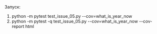 Запуск: 
1) python -m pytest test_issue_05.py --cov=what_is_year_now
2) python -m pytest -q test_issue_05.py --cov=what_is_year_now --cov-report html
